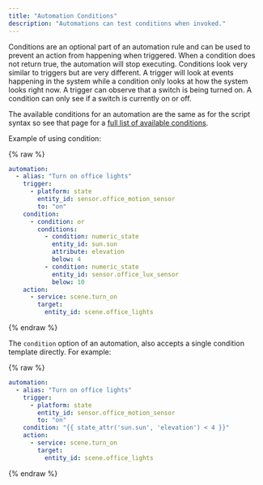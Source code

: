 ```yaml
---
title: "Automation Conditions"
description: "Automations can test conditions when invoked."
---
```


Conditions are an optional part of an automation rule and can be used to prevent an action from happening when triggered. When a condition does not return true, the automation will stop executing. Conditions look very similar to triggers but are very different. A trigger will look at events happening in the system while a condition only looks at how the system looks right now. A trigger can observe that a switch is being turned on. A condition can only see if a switch is currently on or off.

The available conditions for an automation are the same as for the script syntax so see that page for a [full list of available conditions](/docs/scripts/conditions/).

Example of using condition:

{% raw %}

```yaml
automation:
  - alias: "Turn on office lights"
    trigger:
      - platform: state
        entity_id: sensor.office_motion_sensor
        to: "on"
    condition:
      - condition: or
        conditions:
          - condition: numeric_state
            entity_id: sun.sun
            attribute: elevation
            below: 4
          - condition: numeric_state
            entity_id: sensor.office_lux_sensor
            below: 10
    action:
      - service: scene.turn_on
        target:
          entity_id: scene.office_lights
```

{% endraw %}

The `condition` option of an automation, also accepts a single condition template directly. For example:

{% raw %}

```yaml
automation:
  - alias: "Turn on office lights"
    trigger:
      - platform: state
        entity_id: sensor.office_motion_sensor
        to: "on"
    condition: "{{ state_attr('sun.sun', 'elevation') < 4 }}"
    action:
      - service: scene.turn_on
        target:
          entity_id: scene.office_lights
```

{% endraw %}
